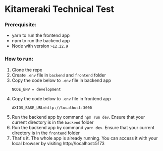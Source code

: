 # Kitameraki Technical Test

### Prerequisite:
- yarn to run the frontend app
- npm to run the backend app
- Node with version `>12.22.9`

### How to run:
1. Clone the repo
2. Create `.env` file in `backend` and `frontend` folder
3. Copy the code below to `.env` file in backend app
   ```
   NODE_ENV = development
   ```
5. Copy the code below to `.env` file in frontend app
   ```
   AXIOS_BASE_URL=http://localhost:3000
   ```
7. Run the backend app by command `npm run dev`. Ensure that your current directory is in the `backend` folder
8. Run the backend app by command `yarn dev`. Ensure that your current directory is in the `frontend` folder
9. That's it. The whole app is already running. You can access it with your local browser by visiting http://localhost:5173
